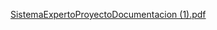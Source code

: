 [SistemaExpertoProyectoDocumentacion (1).pdf](https://github.com/user-attachments/files/16443226/SistemaExpertoProyectoDocumentacion.1.pdf)
